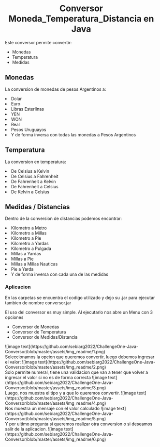 
<h1 align="center">Conversor Moneda_Temperatura_Distancia en Java </h1>

<p>Este conversor permite convertir:</p>
<ul>
<li>Monedas</li>
<li>Temperatura</li>
<li>Medidas</li>
</ul>

<h2>Monedas</h2>
<p>La conversion de monedas de pesos Argentinos a:
<li>Dolar</li>                       
<li>Euro</li>
<li>Libras Esterlinas</li>
<li>YEN</li>
<li>WON</li>
<li>Real</li>
<li>Pesos Uruguayos</li>
<li>Y de forma inversa con todas las monedas a Pesos Argentinos</li>
</p>

<h2>Temperatura</h2>
<p>La conversion en temperatura:
<li>De Celsius a Kelvin</li>                       
<li>De Celsius a Fahrenheit</li>
<li>De Fahrenheit a Kelvin</li>
<li>De Fahrenheit a Celsius</li>
<li>De Kelvin a Celsius</li>
</p>

<h2>Medidas / Distancias</h2>
<p>Dentro de la conversion de distancias podemos encontrar:
<li>Kilometro a Metro</li>                       
<li>Kilometro a Millas</li>   
<li>Kilometro a Pie</li>   
<li>Kilometro a Yardas</li>   
<li>Kilometro a Pulgada</li>   
<li>Millas a Yardas</li>   
<li>Millas a Pie</li>   
<li>Millas a Millas Nauticas</li> 
<li>Pie a Yarda</li>   
<li>Y de forma inversa con cada una de las medidas</li>
</p>


<h3>Aplicacion</h3>
<p> En las carpetas se encuentra el codigo utilizado  y 
dejo su .jar para ejecutar tambien de nombre conversor.jar</p>
<p>
El uso del conversor es muy simple.
Al ejecutarlo nos abre un Menu con 3 opciones
<ul>
<li>Conversor de Monedas</li>
<li>Conversor de Temperatura</li>
<li>Conversor de Medidas/Distancia</li>
</ul>
![image text](https://github.com/sebiarg2022/ChallengeOne-Java-Conversor/blob/master/assets/img_readme/1.png)
</br>
Seleccionamos la opcion que queremos convertir, luego debemos ingresar el valor:
![image text](https://github.com/sebiarg2022/ChallengeOne-Java-Conversor/blob/master/assets/img_readme/2.png)
</br>
Solo permite numeral, tiene una validacion que van a tener que volver a ingresar el valor si no es de forma correcta
![image text](https://github.com/sebiarg2022/ChallengeOne-Java-Conversor/blob/master/assets/img_readme/3.png)
</br>
Luego, nos muestra el tipo y a que lo queremos convertir.
![image text](https://github.com/sebiarg2022/ChallengeOne-Java-Conversor/blob/master/assets/img_readme/4.png)
</br>
Nos muestra un mensaje con el valor calculado
![image text](https://github.com/sebiarg2022/ChallengeOne-Java-Conversor/blob/master/assets/img_readme/5.png)
</br>
Y por ultimo pregunta si queremos realizar otra conversion o si deseamos 
salir de la aplicacion.
![image text](https://github.com/sebiarg2022/ChallengeOne-Java-Conversor/blob/master/assets/img_readme/6.png)
</br>


</p>
